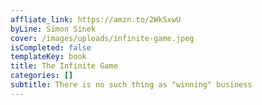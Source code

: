 ```yaml
---
affliate_link: https://amzn.to/2WkSxwU
byLine: Simon Sinek
cover: /images/uploads/infinite-game.jpeg
isCompleted: false
templateKey: book
title: The Infinite Game
categories: []
subtitle: There is no such thing as "winning" business
---
```

